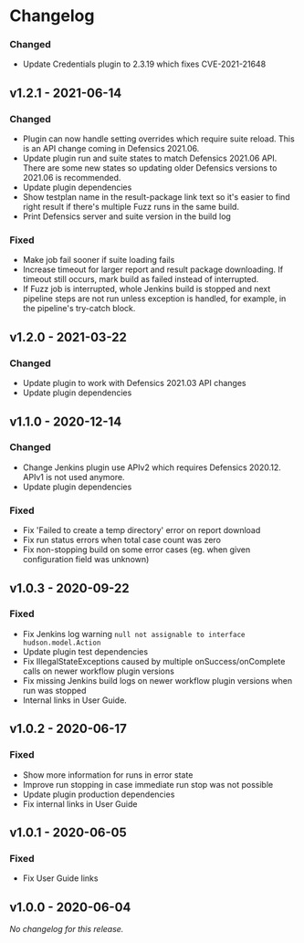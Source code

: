 # Changelog
### Changed
- Update Credentials plugin to 2.3.19 which fixes CVE-2021-21648

## v1.2.1 - 2021-06-14
### Changed
- Plugin can now handle setting overrides which require suite reload. This
  is an API change coming in Defensics 2021.06.
- Update plugin run and suite states to match Defensics 2021.06 API. There are some new states
  so updating older Defensics versions to 2021.06 is recommended.
- Update plugin dependencies
- Show testplan name in the result-package link text so it's easier to find right result if there's
  multiple Fuzz runs in the same build.
- Print Defensics server and suite version in the build log

### Fixed
- Make job fail sooner if suite loading fails
- Increase timeout for larger report and result package downloading. If timeout still occurs, mark
  build as failed instead of interrupted.
- If Fuzz job is interrupted, whole Jenkins build is stopped and next pipeline steps are not run
  unless exception is handled, for example, in the pipeline's try-catch block.

## v1.2.0 - 2021-03-22
### Changed
- Update plugin to work with Defensics 2021.03 API changes
- Update plugin dependencies

## v1.1.0 - 2020-12-14
### Changed
- Change Jenkins plugin use APIv2 which requires Defensics 2020.12. APIv1 is not used anymore.
- Update plugin dependencies

### Fixed
- Fix 'Failed to create a temp directory' error on report download
- Fix run status errors when total case count was zero
- Fix non-stopping build on some error cases (eg. when given configuration field was unknown)

## v1.0.3 - 2020-09-22
### Fixed
- Fix Jenkins log warning `null not assignable to interface hudson.model.Action`
- Update plugin test dependencies
- Fix IllegalStateExceptions caused by multiple onSuccess/onComplete calls on newer workflow plugin
  versions
- Fix missing Jenkins build logs on newer workflow plugin versions when run was stopped
- Internal links in User Guide.

## v1.0.2 - 2020-06-17
### Fixed
- Show more information for runs in error state
- Improve run stopping in case immediate run stop was not possible
- Update plugin production dependencies
- Fix internal links in User Guide

## v1.0.1 - 2020-06-05
### Fixed
- Fix User Guide links

## v1.0.0 - 2020-06-04
*No changelog for this release.*
